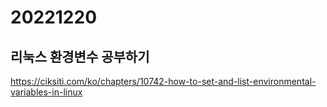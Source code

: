 # 20221220 

## 리눅스 환경변수 공부하기
https://ciksiti.com/ko/chapters/10742-how-to-set-and-list-environmental-variables-in-linux